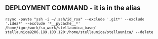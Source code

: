 ## DEPLOYMENT COMMAND - it is in the alias

	rsync -pavte "ssh -i ~/.ssh/id_rsa" --exclude '.git*' --exclude '.idea*' --exclude '*__pycache__*' /home/igor/work/su_work/stellaunica_base/ stellaunica@206.189.103.120:/home/stellaunica/stellaunica/ --delete 

